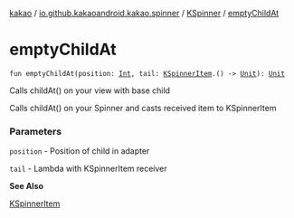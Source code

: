 [kakao](../../index.md) / [io.github.kakaoandroid.kakao.spinner](../index.md) / [KSpinner](index.md) / [emptyChildAt](./empty-child-at.md)

# emptyChildAt

`fun emptyChildAt(position: `[`Int`](https://kotlinlang.org/api/latest/jvm/stdlib/kotlin/-int/index.html)`, tail: `[`KSpinnerItem`](../-k-spinner-item/index.md)`.() -> `[`Unit`](https://kotlinlang.org/api/latest/jvm/stdlib/kotlin/-unit/index.html)`): `[`Unit`](https://kotlinlang.org/api/latest/jvm/stdlib/kotlin/-unit/index.html)

Calls childAt() on your view with base child

Calls childAt() on your Spinner and casts received item to KSpinnerItem

### Parameters

`position` - Position of child in adapter

`tail` - Lambda with KSpinnerItem receiver

**See Also**

[KSpinnerItem](../-k-spinner-item/index.md)

